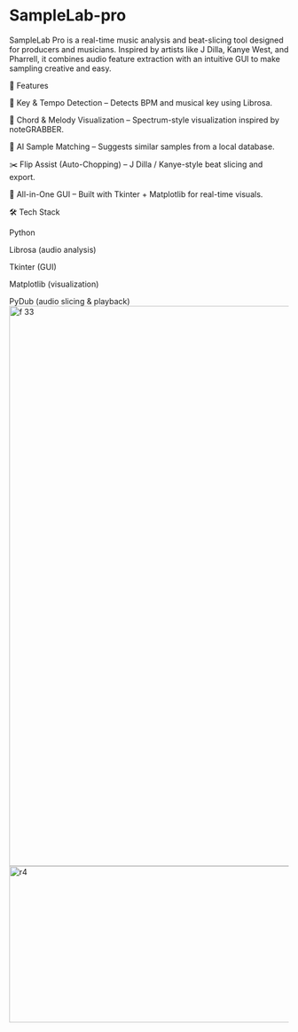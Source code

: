 # SampleLab-pro
SampleLab Pro is a real-time music analysis and beat-slicing tool designed for producers and musicians. Inspired by artists like J Dilla, Kanye West, and Pharrell, it combines audio feature extraction with an intuitive GUI to make sampling creative and easy.

🚀 Features

🎵 Key & Tempo Detection – Detects BPM and musical key using Librosa.

🎹 Chord & Melody Visualization – Spectrum-style visualization inspired by noteGRABBER.

🤖 AI Sample Matching – Suggests similar samples from a local database.

✂️ Flip Assist (Auto-Chopping) – J Dilla / Kanye-style beat slicing and export.

🎨 All-in-One GUI – Built with Tkinter + Matplotlib for real-time visuals.

🛠️ Tech Stack

Python

Librosa (audio analysis)

Tkinter (GUI)

Matplotlib (visualization)

PyDub (audio slicing & playback)
<img width="1918" height="1010" alt="f 33" src="https://github.com/user-attachments/assets/a1797d86-4cd9-49df-addd-dee25f45eaa3" />
<img width="1792" height="282" alt="r4" src="https://github.com/user-attachments/assets/81d2fd48-868d-4567-b673-417e8e051414" />

